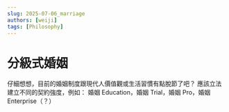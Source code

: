 ```yaml
---
slug: 2025-07-06_marriage
authors: [weiji]
tags: [Philosophy]
---
```


# 分級式婚姻

仔細想想，目前的婚姻制度跟現代人價值觀或生活習慣有點脫節了吧？
應該立法建立不同的契約強度，例如：
婚姻 Education，婚姻 Trial，婚姻 Pro，婚姻 Enterprise（？）
